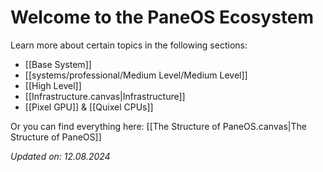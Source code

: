 # Welcome to the PaneOS Ecosystem
Learn more about certain topics in the following sections:
- [[Base System]]
- [[systems/professional/Medium Level/Medium Level]]
- [[High Level]]
- [[Infrastructure.canvas|Infrastructure]]
- [[Pixel GPU]] & [[Quixel CPUs]]


Or you can find everything here: [[The Structure of PaneOS.canvas|The Structure of PaneOS]]

_Updated on: 12.08.2024_
